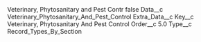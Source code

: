 <?xml version="1.0" encoding="UTF-8"?>
<CustomMetadata xmlns="http://soap.sforce.com/2006/04/metadata" xmlns:xsi="http://www.w3.org/2001/XMLSchema-instance" xmlns:xsd="http://www.w3.org/2001/XMLSchema">
    <label>Veterinary, Phytosanitary and Pest Contr</label>
    <protected>false</protected>
    <values>
        <field>Data__c</field>
        <value xsi:type="xsd:string">Veterinary_Phytosanitary_And_Pest_Control</value>
    </values>
    <values>
        <field>Extra_Data__c</field>
        <value xsi:nil="true"/>
    </values>
    <values>
        <field>Key__c</field>
        <value xsi:type="xsd:string">Veterinary, Phytosanitary And Pest Control</value>
    </values>
    <values>
        <field>Order__c</field>
        <value xsi:type="xsd:double">5.0</value>
    </values>
    <values>
        <field>Type__c</field>
        <value xsi:type="xsd:string">Record_Types_By_Section</value>
    </values>
</CustomMetadata>
